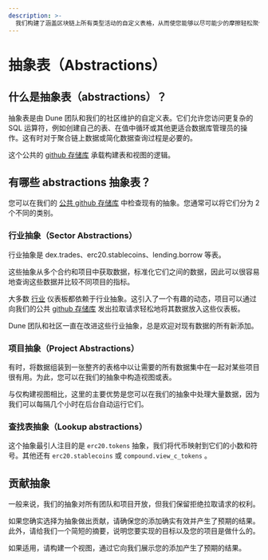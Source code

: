 ```yaml
---
description: >-
  我们构建了涵盖区块链上所有类型活动的自定义表格，从而使您能够以尽可能少的摩擦轻松聚合大量数据。
---
```


# 抽象表（Abstractions）

## 什么是抽象表（abstractions）？

抽象表是由 Dune 团队和我们的社区维护的自定义表。它们允许您访问更复杂的 SQL 运算符，例如创建自己的表、在值中循环或其他更适合数据库管理员的操作。这有时对于聚合链上数据或简化数据查询过程是必要的。

这个公共的 [github 存储库](https://github.com/duneanalytics/abstractions) 承载构建表和视图的逻辑。

有哪些 abstractions 抽象表？
-----------------------------

您可以在我们的 [公共 github 存储库](https://github.com/duneanalytics/abstractions) 中检查现有的抽象。您通常可以将它们分为 2 个不同的类别。



### 行业抽象（Sector Abstractions）

行业抽象是 dex.trades、erc20.stablecoins、lending.borrow 等表。

这些抽象从多个合约和项目中获取数据，标准化它们之间的数据，因此可以很容易地查询这些数据并比较不同项目的指标。

大多数 [行业](../../about/usecases/sector-dashboards.md) 仪表板都依赖于行业抽象。这引入了一个有趣的动态，项目可以通过向我们的公共 [github 存储库](https://github.com/duneanalytics/abstractions) 发出拉取请求轻松地将其数据放入这些仪表板。

Dune 团队和社区一直在改进这些行业抽象，总是欢迎对现有数据的所有新添加。


### 项目抽象（Project Abstractions）

有时，将数据组装到一张整齐的表格中以让需要的所有数据集中在一起对某些项目很有用。为此，您可以在我们的抽象中构造视图或表。

与仅构建视图相比，这里的主要优势是您可以在我们的抽象中处理大量数据，因为我们可以每隔几个小时在后台自动运行它们。

### 查找表抽象（Lookup abstractions）

这个抽象最引人注目的是 `erc20.tokens` 抽象，我们将代币映射到它们的小数和符号。其他还有 `erc20.stablecoins` 或 `compound.view_c_tokens` 。

## 贡献抽象

一般来说，我们的抽象对所有团队和项目开放，但我们保留拒绝拉取请求的权利。

如果您确实选择为抽象做出贡献，请确保您的添加确实有效并产生了预期的结果。此外，请给我们一个简短的摘要，说明您要实现的目标以及您的项目是做什么的。

如果适用，请构建一个视图，通过它向我们展示您的添加产生了预期的结果。
